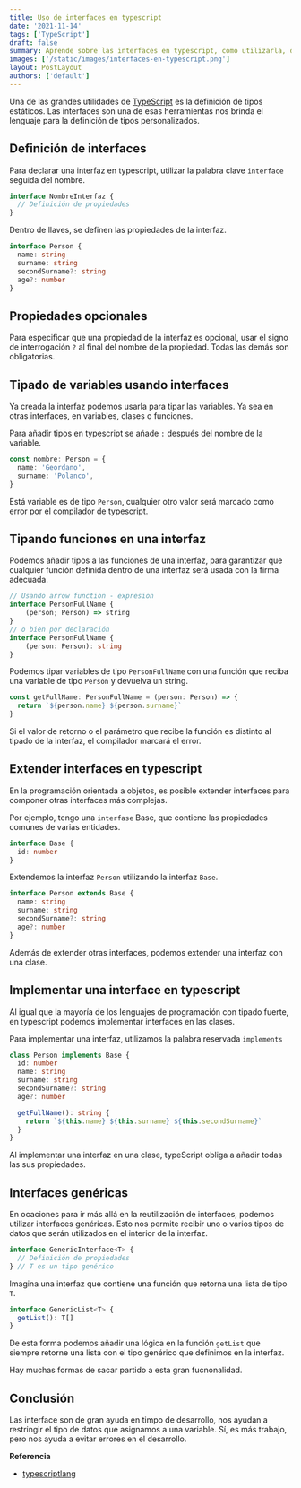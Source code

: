 ```yaml
---
title: Uso de interfaces en typescript
date: '2021-11-14'
tags: ['TypeScript']
draft: false
summary: Aprende sobre las interfaces en typescript, como utilizarla, definirlas y como nos ayudan en la rápida visualización de posibles errores en el desarrollo.
images: ['/static/images/interfaces-en-typescript.png']
layout: PostLayout
authors: ['default']
---
```


Una de las grandes utilidades de [TypeScript](/tags/typescript) es la definición de tipos estáticos. Las interfaces son una de esas herramientas nos brinda el lenguaje para la definición de tipos personalizados.

## Definición de interfaces

Para declarar una interfaz en typescript, utilizar la palabra clave `interface` seguida del nombre.

```ts
interface NombreInterfaz {
  // Definición de propiedades
}
```

Dentro de llaves, se definen las propiedades de la interfaz.

```ts
interface Person {
  name: string
  surname: string
  secondSurname?: string
  age?: number
}
```

## Propiedades opcionales

Para especificar que una propiedad de la interfaz es opcional, usar el signo de interrogación `?` al final del nombre de la propiedad. Todas las demás son obligatorias.

## Tipado de variables usando interfaces

Ya creada la interfaz podemos usarla para tipar las variables. Ya sea en otras interfaces, en variables, clases o funciones.

Para añadir tipos en typescript se añade `:` después del nombre de la variable.

```ts
const nombre: Person = {
  name: 'Geordano',
  surname: 'Polanco',
}
```

Está variable es de tipo `Person`, cualquier otro valor será marcado como error por el compilador de typescript.

## Tipando funciones en una interfaz

Podemos añadir tipos a las funciones de una interfaz, para garantizar que cualquier función definida dentro de una interfaz será usada con la firma adecuada.

```ts
// Usando arrow function - expresion
interface PersonFullName {
    (person; Person) => string
}
// o bien por declaración
interface PersonFullName {
    (person: Person): string
}
```

Podemos tipar variables de tipo `PersonFullName` con una función que reciba una variable de tipo `Person` y devuelva un string.

```ts
const getFullName: PersonFullName = (person: Person) => {
  return `${person.name} ${person.surname}`
}
```

Si el valor de retorno o el parámetro que recibe la función es distinto al tipado de la interfaz, el compilador marcará el error.

## Extender interfaces en typescript

En la programación orientada a objetos, es posible extender interfaces para componer otras interfaces más complejas.

Por ejemplo, tengo una `interfase` Base, que contiene las propiedades comunes de varias entidades.

```ts
interface Base {
  id: number
}
```

Extendemos la interfaz `Person` utilizando la interfaz `Base`.

```ts
interface Person extends Base {
  name: string
  surname: string
  secondSurname?: string
  age?: number
}
```

Además de extender otras interfaces, podemos extender una interfaz con una clase.

## Implementar una interface en typescript

Al igual que la mayoría de los lenguajes de programación con tipado fuerte, en typescript podemos implementar interfaces en las clases.

Para implementar una interfaz, utilizamos la palabra reservada `implements`

```ts
class Person implements Base {
  id: number
  name: string
  surname: string
  secondSurname?: string
  age?: number

  getFullName(): string {
    return `${this.name} ${this.surname} ${this.secondSurname}`
  }
}
```

Al implementar una interfaz en una clase, typeScript obliga a añadir todas las sus propiedades.

## Interfaces genéricas

En ocaciones para ir más allá en la reutilización de interfaces, podemos utilizar interfaces genéricas. Esto nos permite recibir uno o varios tipos de datos que serán utilizados en el interior de la interfaz.

```ts
interface GenericInterface<T> {
  // Definición de propiedades
} // T es un tipo genérico
```

Imagina una interfaz que contiene una función que retorna una lista de tipo `T`.

```ts
interface GenericList<T> {
  getList(): T[]
}
```

De esta forma podemos añadir una lógica en la función `getList` que siempre retorne una lista con el tipo genérico que definimos en la interfaz.

Hay muchas formas de sacar partido a esta gran fucnonalidad.

## Conclusión

Las interface son de gran ayuda en timpo de desarrollo, nos ayudan a restringir el tipo de datos que asignamos a una variable. Sí, es más trabajo, pero nos ayuda a evitar errores en el desarrollo.

**Referencia**

- [typescriptlang](https://www.typescriptlang.org/docs/handbook/interfaces.html)
